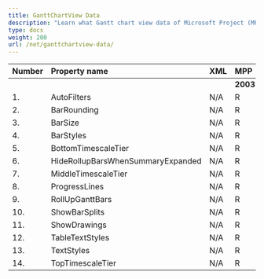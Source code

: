 ```yaml
---
title: GanttChartView Data
description: "Learn what Gantt chart view data of Microsoft Project (MPP/XML) files are can be written or read by Aspose.Tasks for .NET."
type: docs
weight: 200
url: /net/ganttchartview-data/
---
```


|**Number** |**Property name** |**XML** |**MPP** |** |** |**  |** |** |**Comments** |
| :- | :- | :- | :- | :- | :- | :- | :- | :- | :- |
| | | |**2003** |**2007** |**2010** |**2013** |**2016** |**2019** | |
|1. |AutoFilters |N/A |R |R |R |R |R |R | |
|2. |BarRounding |N/A |R |R |R |R |R |R | |
|3. |BarSize |N/A |R |R |R |R |R |R | |
|4. |BarStyles |N/A |R |R |R |R |R |R | |
|5. |BottomTimescaleTier |N/A |R |R |R |R |R |R | |
|6. |HideRollupBarsWhenSummaryExpanded |N/A |R |R |R |R |R |R | |
|7. |MiddleTimescaleTier|N/A |R |R |R |R |R |R | |
|8. |ProgressLines|N/A |R |R |R |R |R |R | |
|9. |RollUpGanttBars|N/A |R |R |R |R |R |R | |
|10. |ShowBarSplits|N/A |R |R |R |R |R |R | |
|11. |ShowDrawings|N/A |R |R |R |R |R |R | |
|12. |TableTextStyles|N/A |R |R |R |R |R |R | |
|13. |TextStyles|N/A |R |R |R |R |R |R | |
|14. |TopTimescaleTier|N/A |R |R |R |R |R |R | |

